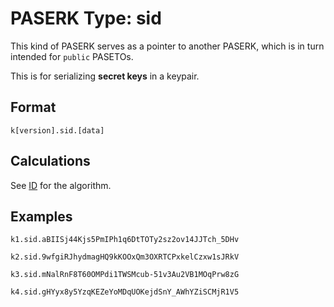# PASERK Type: sid

This kind of PASERK serves as a pointer to another PASERK, which is in
turn intended for `public` PASETOs.

This is for serializing **secret keys** in a keypair.

## Format

    k[version].sid.[data]

## Calculations

See [ID](../operations/ID.md) for the algorithm.

## Examples

```
k1.sid.aBIISj44Kjs5PmIPh1q6DtTOTy2sz2ov14JJTch_5DHv
``` 

```
k2.sid.9wfgiRJhydmagHQ9kKOOxQm3OXRTCPxkelCzxw1sJRkV
```

```
k3.sid.mNalRnF8T60OMPdi1TWSMcub-51v3Au2VB1MOqPrw8zG
```

```
k4.sid.gHYyx8y5YzqKEZeYoMDqUOKejdSnY_AWhYZiSCMjR1V5
```
